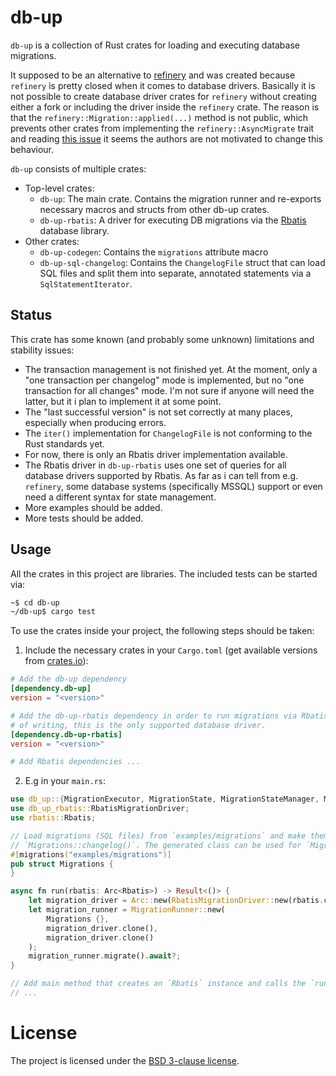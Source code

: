 # db-up

`db-up` is a collection of Rust crates for loading and executing database
migrations. 

It supposed to be an alternative to [refinery](https://github.com/rust-db/refinery)
and was created because `refinery` is pretty closed when it comes to database drivers. Basically
it is not possible to create database driver crates for `refinery` without creating either a
fork or including the driver inside the `refinery` crate. The reason is that the
`refinery::Migration::applied(...)` method is not public, which prevents other crates from implementing
the `refinery::AsyncMigrate` trait and reading [this issue](https://github.com/rust-db/refinery/issues/248)
it seems the authors are not motivated to change this behaviour.

`db-up` consists of multiple crates:
  * Top-level crates:
    * `db-up`: The main crate. Contains the migration runner and re-exports necessary
      macros and structs from other db-up crates. 
    * `db-up-rbatis`: A driver for executing DB migrations via the 
      [Rbatis](https://github.com/rbatis/rbatis) database library.
  * Other crates:
    * `db-up-codegen`: Contains the `migrations` attribute macro 
    * `db-up-sql-changelog`: Contains the `ChangelogFile` struct that can load
      SQL files and split them into separate, annotated statements 
      via a `SqlStatementIterator`.

## Status

This crate has some known (and probably some unknown) limitations and stability issues:

  * The transaction management is not finished yet. At the moment, only a
    "one transaction per changelog" mode is implemented, but no "one transaction for all changes"
    mode. I'm not sure if anyone will need the latter, but it i plan to implement it at some point.
  * The "last successful version" is not set correctly at many places, especially when producing
    errors.
  * The `iter()` implementation for `ChangelogFile` is not conforming to the Rust standards
    yet.
  * For now, there is only an Rbatis driver implementation available.
  * The Rbatis driver in `db-up-rbatis` uses one set of queries for all database drivers supported
    by Rbatis. As far as i can tell from e.g. `refinery`, some database systems (specifically MSSQL)
    support or even need a different syntax for state management.
  * More examples should be added.
  * More tests should be added.

## Usage

All the crates in this project are libraries. The included tests can be started via:

```sh
~$ cd db-up
~/db-up$ cargo test
```

To use the crates inside your project, the following steps should be taken:

 1. Include the necessary crates in your `Cargo.toml` (get available versions 
    from [crates.io](https://crates.io/crates/db-up)):
```toml
# Add the db-up dependency
[dependency.db-up]
version = "<version>"

# Add the db-up-rbatis dependency in order to run migrations via Rbatis. At the time
# of writing, this is the only supported database driver.
[dependency.db-up-rbatis]
version = "<version>"

# Add Rbatis dependencies ...
```
 2. E.g in your `main.rs`:
```rust
use db_up::{MigrationExecutor, MigrationState, MigrationStateManager, MigrationStore, migrations, MigrationRunner};
use db_up_rbatis::RbatisMigrationDriver;
use rbatis::Rbatis;

// Load migrations (SQL files) from `examples/migrations` and make them available via
// `Migrations::changelog()`. The generated class can be used for `MigrationRunner::migrate(...)`.
#[migrations("examples/migrations")]
pub struct Migrations {
}

async fn run(rbatis: Arc<Rbatis>) -> Result<()> {
    let migration_driver = Arc::new(RbatisMigrationDriver::new(rbatis.clone(), None));
    let migration_runner = MigrationRunner::new(
        Migrations {},
        migration_driver.clone(),
        migration_driver.clone()
    );
    migration_runner.migrate().await?;
}

// Add main method that creates an `Rbatis` instance and calls the `run(...)` method.
// ...

```

# License

The project is licensed under the [BSD 3-clause license](LICENSE.txt).